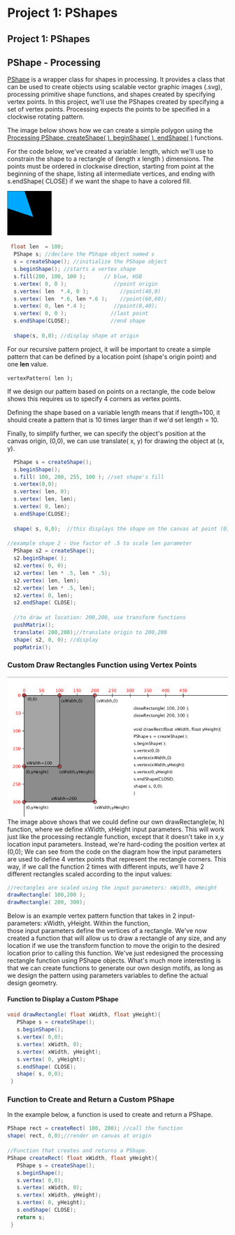 # Project 1: PShapes

## Project 1: PShapes

## PShape - Processing

[PShape](https://processing.org/reference/PShape.html) is a wrapper class for shapes in processing. It provides a class that can be used to create objects using scalable vector graphic images \(.svg\), processing primitive shape functions, and shapes created by specifying vertex points. In this project, we'll use the PShapes created by specifying a set of vertex points. Processing expects the points to be specified in a clockwise rotating pattern.

The image below shows how we can create a simple polygon using the [Processing PShape, createShape\( \), beginShape\( \), endShape\( \)](https://processing.org/reference/beginShape_.html) functions.

For the code below, we've created a variable: length, which we'll use to constrain the shape to a rectangle of \(length x length \) dimensions. The points must be ordered in clockwise direction, starting from point at the beginning of the shape, listing all intermediate vertices, and ending with s.endShape\( CLOSE\) if we want the shape to have a colored fill.

![](../../.gitbook/assets/screen-shot-2018-09-04-at-1.47.47-pm.png)

```java
 float len  = 100;
  PShape s; //declare the PShape object named s
  s = createShape(); //initialize the PShape object
  s.beginShape(); //starts a vertex shape
  s.fill(200, 100, 100 );      // blue, HSB
  s.vertex( 0, 0 );               //point origin
  s.vertex( len  *.4, 0 );          //point(40,0)
  s.vertex( len  *.6, len *.6 );    //point(60,60);
  s.vertex( 0, len *.4 );         //point(0,40);
  s.vertex( 0, 0 );              //last point
  s.endShape(CLOSE);             //end shape

  shape(s, 0,0); //display shape at origin
```

For our recursive pattern project, it will be important to create a simple pattern that can be defined by a location point \(shape's origin point\) and one **len**  value.

`vertexPattern( len );`

If we design our pattern based on points on a rectangle, the code below shows this requires us to specify 4 corners as vertex points.

Defining the shape based on a variable length means that if length=100, it should create a pattern that is 10 times larger than if we'd set length = 10.

Finally, to simplify further, we can specify the object's position at the canvas origin, \(0,0\), we can use translate\( x, y\) for drawing the object at \(x, y\).

```java
  PShape s = createShape();
  s.beginShape();
  s.fill( 100, 200, 255, 100 ); //set shape's fill
  s.vertex(0,0);
  s.vertex( len, 0);
  s.vertex( len, len);
  s.vertex( 0, len);
  s.endShape(CLOSE);

  shape( s, 0,0);  //this displays the shape on the canvas at point (0,0)

//example shape 2 - Use factor of .5 to scale len parameter
  PShape s2 = createShape();
  s2.beginShape( );
  s2.vertex( 0, 0);
  s2.vertex( len * .5, len * .5);
  s2.vertex( len, len);
  s2.vertex( len * .5, len);
  s2.vertex( 0, len);
  s2.endShape( CLOSE);

  //to draw at location: 200,200, use transform functions
  pushMatrix();
  translate( 200,200);//translate origin to 200,200
  shape( s2, 0, 0); //display 
  popMatrix();
```

### Custom Draw Rectangles Function using Vertex Points

![](../../.gitbook/assets/screenshot-2017-09-14-18.30.05.png)  
The image above shows that we could define our own drawRectangle\(w, h\) function, where we define xWidth, xHeight input parameters. This will work just like the processing rectangle function, except that it doesn't take in x,y location input parameters. Instead, we're hard-coding the position vertex at \(0,0\); We can see from the code on the diagram how the input parameters are used to define 4 vertex points that represent the rectangle corners. This way, if we call the function 2 times with different inputs, we'll have 2 different rectangles scaled according to the input values:

```java
//rectangles are scaled using the input parameters: xWidth, xHeight
drawRectangle( 100,200 );
drawRectangle( 200, 300);
```

Below is an example vertex pattern function that takes in 2 input-parameters: xWidth, yHeight. Within the function,  
those input parameters define the vertices of a rectangle. We've now created a function that will allow us to draw a rectangle of any size, and any location if we use the transform function to move the origin to the desired location prior to calling this function. We've just redesigned the processing rectangle function using PShape objects. What's much more interesting is that we can create functions to generate our own design motifs, as long as we design the pattern using parameters variables to define the actual design geometry.

#### Function to Display a Custom PShape

```java
void drawRectangle( float xWidth, float yHeight){
   PShape s = createShape();
   s.beginShape();
   s.vertex( 0,0);
   s.vertex( xWidth, 0);
   s.vertex( xWidth, yHeight);
   s.vertex( 0, yHeight);
   s.endShape( CLOSE);
   shape( s, 0,0);
 }
```

### Function to Create and Return a Custom PShape

In the example below, a function is used to create and return a PShape.

```java
PShape rect = createRect( 100, 200); //call the function
shape( rect, 0,0);//render on canvas at origin

//Function that creates and returns a PShape.
PShape createRect( float xWidth, float yHeight){
   PShape s = createShape();
   s.beginShape();
   s.vertex( 0,0);
   s.vertex( xWidth, 0);
   s.vertex( xWidth, yHeight);
   s.vertex( 0, yHeight);
   s.endShape( CLOSE);
   return s;
 }
```

